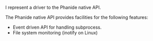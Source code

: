 I represent a driver to the Phanide native API.

The Phanide native API provides facilities for the following features:
- Event driven API for handling subprocess.
- File system monitoring (inotify on Linux)
